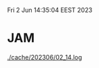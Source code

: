 Fri  2 Jun 14:35:04 EEST 2023
# JAM
<a href='./cache/202306/02_14.log'>./cache/202306/02_14.log</a>
